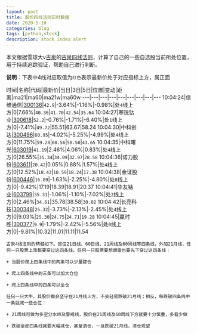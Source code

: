 ```yaml
---
layout: post
title: 股价四线法则实时数据
date: 2020-5-10
categories: blog
tags: [python,stock]
description: stock index alert
---
```



本文根据雪球大v[古泉](https://xueqiu.com/u/7148646888)的[古泉四线法则](https://xueqiu.com/7148646888/130498192)，计算了自己的一些自选股当前所处位置，用于持续追踪验证，帮助自己进行判断。

**说明**：下表中4线对应取值为`红色`表示最新价处于对应指标上方，属正面

时间|名称|代码|最新价|当日|3日|5日|位置|变动|距离|ma21|ma60|ma21w|ma60w
---|---|---|---|---|---|---|---|---
10:04:24|信维通信|[300136](https://xueqiu.com/S/SZ300136)|`42.9`|-3.64%|-1.16%|-0.98%|处`4`线上方|0|7.66%|`40.36`|`41.70`|`42.54`|`35.64`
10:04:27|寒锐钴业|[300618](https://xueqiu.com/S/SZ300618)|`52.2`|-0.76%|-1.71%|-6.40%|处`1`线上方|0|-7.41%|`49.72`|55.51|63.67|58.24
10:04:30|中科创达|[300496](https://xueqiu.com/S/SZ300496)|`60.95`|-4.02%|-5.25%|-4.99%|处`4`线上方|0|11.75%|`59.28`|`60.56`|`58.50`|`43.65`
10:04:35|中科曙光|[603019](https://xueqiu.com/S/SH603019)|`41.19`|2.46%|4.06%|0.83%|处`4`线上方|0|26.55%|`35.34`|`34.09`|`32.97`|`28.58`
10:04:36|诺力股份|[603611](https://xueqiu.com/S/SH603611)|`20.42`|0.05%|0.88%|1.57%|处`4`线上方|0|12.52%|`18.43`|`18.59`|`18.24`|`17.38`
10:04:38|金证股份|[600446](https://xueqiu.com/S/SH600446)|`16.89`|-1.63%|-2.25%|-4.80%|处`0`线上方|0|-9.42%|17.19|18.39|18.91|20.37
10:04:41|华友钴业|[603799](https://xueqiu.com/S/SH603799)|`35.31`|-1.06%|-1.10%|-7.02%|处`2`线上方|0|2.46%|`34.61`|35.78|38.58|`30.02`
10:04:42|长亮科技|[300348](https://xueqiu.com/S/SZ300348)|`25.32`|-3.73%|-2.13%|-2.45%|处`4`线上方|0|9.03%|`25.30`|`24.75`|`24.71`|`19.28`
10:04:45|赢时胜|[300377](https://xueqiu.com/S/SZ300377)|`9.9`|-1.79%|-2.42%|-5.56%|处`0`线上方|0|-9.81%|10.32|11.01|11.11|11.54

```
古泉4线法则的精髓如下。抓住21日线、60日线、21周线及60周线等四条线，外加21月线，任何一只股票上涨都要穿过这四条线，任何一只股票要想爆雷也要先下穿过这四条线：

+ 当股价爬上四条线中的两条可以少量建仓

+ 爬上四条线中的三条可以加大仓位

+ 爬上四条线中的四条可以全仓

任何一只大牛，其股价都会坚守在21月线上方，不会轻易跌破21月线；相反，每跌破四条线中一条就减一些仓位：

+ 21周线可做为多空分水岭及警戒线，股价在21周线及60周线下方就要十分慎重，多看少做

+ 跌破全部四条线就要大幅减仓，甚至清仓，一旦跌破21月线，清仓观望
```